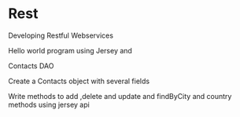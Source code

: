 # Rest
Developing Restful Webservices

Hello world program using Jersey and

Contacts DAO

Create a Contacts object with several fields

Write methods to add ,delete and update and findByCity and country methods using jersey api

